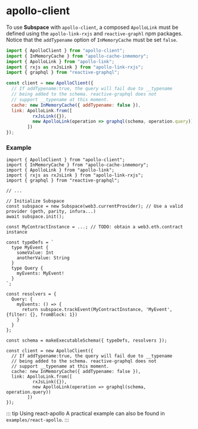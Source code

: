 # apollo-client
To use **Subspace** with `apollo-client`, a composed `ApolloLink` must be defined using the `apollo-link-rxjs` and `reactive-graphl` npm packages. Notice that the `addTypename` option of `InMemoryCache` must be set `false`.

```js
import { ApolloClient } from "apollo-client";
import { InMemoryCache } from "apollo-cache-inmemory";
import { ApolloLink } from "apollo-link";
import { rxjs as rxJsLink } from "apollo-link-rxjs";
import { graphql } from "reactive-graphql";

const client = new ApolloClient({
  // If addTypename:true, the query will fail due to __typename
  // being added to the schema. reactive-graphql does not
  // support __typename at this moment.
  cache: new InMemoryCache({ addTypename: false }),
  link: ApolloLink.from([
          rxJsLink({}),
          new ApolloLink(operation => graphql(schema, operation.query))
        ])
});
```

### Example

```js{35-45}
import { ApolloClient } from "apollo-client";
import { InMemoryCache } from "apollo-cache-inmemory";
import { ApolloLink } from "apollo-link";
import { rxjs as rxJsLink } from "apollo-link-rxjs";
import { graphql } from "reactive-graphql";

// ...

// Initialize Subspace
const subspace = new Subspace(web3.currentProvider); // Use a valid provider (geth, parity, infura...)
await subspace.init();

const MyContractInstance = ...; // TODO: obtain a web3.eth.contract instance

const typeDefs = `
  type MyEvent {
    someValue: Int
    anotherValue: String
  }
  type Query {
    myEvents: MyEvent!
  }
`;

const resolvers = {
  Query: {
    myEvents: () => {
      return subspace.trackEvent(MyContractInstance, 'MyEvent', {filter: {}, fromBlock: 1})
    }
  }
};

const schema = makeExecutableSchema({ typeDefs, resolvers });

const client = new ApolloClient({
  // If addTypename:true, the query will fail due to __typename
  // being added to the schema. reactive-graphql does not
  // support __typename at this moment.
  cache: new InMemoryCache({ addTypename: false }),
  link: ApolloLink.from([
          rxJsLink({}),
          new ApolloLink(operation => graphql(schema, operation.query))
        ])
});
```


::: tip Using react-apollo
A practical example can also be found in `examples/react-apollo`.
:::